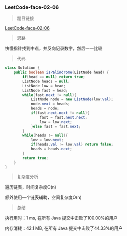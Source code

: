 ### LeetCode-face-02-06

> 题目链接

[LeetCode-face-02-06](https://leetcode-cn.com/problems/palindrome-linked-list-lcci/)

> 思路

快慢指针找到中点，并反向记录数字，然后一一比较

> 代码

```java
class Solution {
    public boolean isPalindrome(ListNode head) {
        if(head == null) return true;
        ListNode heads = null;
        ListNode low = head;
        ListNode fast = head;
        while(fast.next != null){
            ListNode node = new ListNode(low.val);
            node.next = heads;
            heads = node;
            if(fast.next.next != null){
                fast = fast.next.next;
                low = low.next;
            }else fast = fast.next;
        }
        while(heads != null){
            low = low.next;
            if(heads.val != low.val) return false;
            heads = heads.next;
        }
        return true;
    }
}
```

> 复杂度分析

遍历链表，时间复杂度O(n)

额外使用一个链表辅助，空间复杂度O(n)

> 总结

执行用时：1 ms, 在所有 Java 提交中击败了100.00%的用户

内存消耗：42.1 MB, 在所有 Java 提交中击败了44.33%的用户
